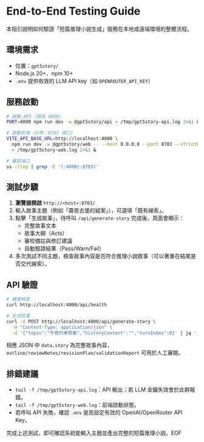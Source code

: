 End-to-End Testing Guide
========================

本指引說明如何驗證「短篇推理小說生成」服務在本地或遠端環境的整體流程。

環境需求
--------
- 位置：`gpt5story/`
- Node.js 20+、npm 10+
- `.env` 提供有效的 LLM API key（如 `OPENROUTER_API_KEY`）

服務啟動
--------
```bash
# 啟動 API（預設 4000）
PORT=4000 npm run dev -w @gpt5story/api > /tmp/gpt5story-api.log 2>&1 &

# 啟動前端（示例：8703 端口）
VITE_API_BASE_URL=http://localhost:4000 \
  npm run dev -w @gpt5story/web -- --host 0.0.0.0 --port 8703 --strictPort \
  > /tmp/gpt5story-web.log 2>&1 &

# 確認端口
ss -ltnp | grep -E '(:4000|:8703)'
```

測試步驟
--------
1. **瀏覽器開啟** `http://<host>:8703/`
2. 輸入故事主題（例如「霧夜古堡的疑案」），可選填「既有線索」。
3. 點擊「生成故事」，待呼叫 `/api/generate-story` 完成後，頁面會顯示：
   - 完整故事文本
   - 故事大綱（Acts）
   - 審校備註與修訂建議
   - 自動驗證結果（Pass/Warn/Fail）
4. 多次測試不同主題，檢查故事內容是否符合推理小說敘事（可以著重在結尾是否交代線索）。

API 驗證
--------
```bash
# 健康檢查
curl http://localhost:4000/api/health

# 生成故事
curl -X POST http://localhost:4000/api/generate-story \
  -H "Content-Type: application/json" \
  -d '{"topic":"午夜列車懸案","historyContent":"","turnIndex":0}' | jq '.'
```

相應 JSON 中 `data.story` 為完整故事內容，`outline/reviewNotes/revisionPlan/validationReport` 可用於人工審閱。

排錯建議
--------
- `tail -f /tmp/gpt5story-api.log`：API 輸出；若 LLM 金鑰失效會於此群報錯。
- `tail -f /tmp/gpt5story-web.log`：前端啟動狀態。
- 若呼叫 API 失敗，確認 `.env` 是否設定有效的 OpenAI/OpenRouter API Key。

完成上述測試，即可確認系統能輸入主題並產出完整的短篇推理小說。EOF
